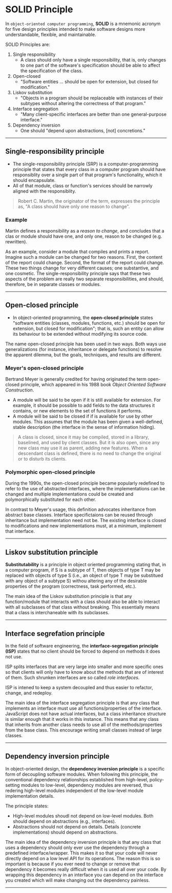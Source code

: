 # SOLID Principle

In `object-oriented computer programming`, **SOLID** is a mnemonic acronym for five design principles intended to make software designs more understandable, flexible, and maintainable. 

SOLID Principles are:
1. Single responsibility
	- A class should only have a single responsibility, that is, only changes to one part of the software's specification should be able to affect the specification of the class.
2. Open-closed
	- "Software entities ... should be open for extension, but closed for modification."
3. Liskov substitution
	- "Objects in a program should be replaceable with instances of their subtypes without altering the correctness of that program."
4. Interface segregation
	- "Many client-specific interfaces are better than one general-purpose interface."
5. Dependency inversion
	- One should "depend upon abstractions, [not] concretions."

---

## Single-responsibility principle
- The single-responsibility principle (SRP) is a computer-programming principle that states that every class in a computer program should have responsiblity over a single part of that program's functionality, which it should encapsulate.
- All of that module, class or function's services should be narrowly aligned with the responsiblity.

> Robert C. Martin, the originator of the term, expresses the principle as, "A class should have only one reason to change".

### Example
Martin defines a responsibility as a *reason to change*, and concludes that a clas or module should have one, and only one, reason to be changed (e.g. rewritten). 

As an example, consider a module that compiles and prints a report. Imagine such a module can be changed for two reasons. First, the content of the report could change. Second, the format of the report could change. These two things change for very different causes; one substantive, and one cosmetic. The single-responsibility principle says that these two aspects of the problem are really two separate responsibilities, and should, therefore, be in separate classes or modules.

---

## Open-closed principle
- In object-oriented programming, the **open-closed principle** states "software entities (classes, modules, functions, etc.) should be open for extension, but closed for modification"; that is, such an entity can allow its behaviour to be extended without modifying its source code.

The name open-closed principle has been used in two ways. Both ways use generalizations (for instance, inheritance or delegate functions) to resolve the apparent dilemma, but the goals, techniques, and results are different.

### Meyer's open-closed principle
Bertrand Meyer is generally credited for having originated the term open-closed principle, which appeared in his 1988 book *Object Oriented Software Construction*.
- A module will be said to be open if it is still available for extension. For example, it should be possible to add fields to the data structures it contains, or new elements to the set of functions it performs.
- A module will be said to be closed if if is available for use by other modules. This assumes that the module has been given a well-defined, stable description (the interface in the sense of information hiding).

> A class is closed, since it may be compiled, stored in a library, baselined, and used by client classes. But it is also open, since any new class may use it as parent, adding new features. When a descendant class is defined, there is no need to change the original or to disturb its clients.

### Polymorphic open-closed principle
During the 1990s, the open-closed principle became popularly redefined to refer to the use of abstracted interfaces, where the implementations can be changed and multiple implementations could be created and polymorphically substituted for each other.

In contrast to Meyer's usage, this definition advocates inheritance from abstract base classes. Interface specifictaions can be reused through inheritance but implementation need not be. The existing interface is closed to modifications and new implementations must, at a minimum, implement that interface.

---

## Liskov substitution principle
**Substitutability** is a principle in object oriented programming stating that, in a computer program, if S is a subtype of T, then objects of type T may be replaced with objects of type S (i.e., an object of type T may be substitued with any object of a subtype S) withou altering any of the desirable properties of the program (correctness, task performed, etc.).

The main idea of the Liskov substitution principle is that any function/module that interacts with a class should also be able to interact with all subclasses of that class without breaking. This essentially means that a class is interchaneable with its subclasses.

---

## Interface segrefation principle
In the field of software engineering, the **interface-segregation principle (ISP)** states that no client should be forced to depend on methods it does not use. 

ISP splits interfaces that are very large into smaller and more specific ones so that clients will only have to know about the methods that are of interest of them. Such shrunken interfaces are so called *role interfaces*.

ISP is intened to keep a system decoupled and thus easier to refactor, change, and redeploy.

The main idea of the interface segregation principle is that any class that implements an interface must use all functions/properties of the interface. JavaScript does not have actual interfaces, but a class inheritance structure is similar enough that it works in this instance. This means that any class that inherits from another class needs to use all of the methods/properties from the base class. This encourage writing small classes instead of large classes.

---

## Dependency inversion principle
In object-oriented design, the **dependency inversion principle** is a specific form of decoupling software modules. When following this principle, the conventional dependency relationships established from high-level, policy-setting modules to low-level, dependency modules are reversed, thus redering high-level modules independent of the low-level module implementation details.

The principle states:
- High-level modules shoudl not depend on low-level modules. Both should depend on abstractions (e.g., interfaces).
- Abstractions should not depend on details. Details (concrete implementations) should depend on abstractions.

The main idea of the dependency inversion principle is that any class that uses a dependency should only ever use the dependency through a predefined interface/wrapper. This makes it so that your code will never directly depend on a low level API for its operations. The reason this is so important is because if you ever need to change or remove that dependency it becomes really difficult when it is used all over your code. By wrapping this dependency in an interface you can depend on the interface you created which will make changing out the dependency painless.

---